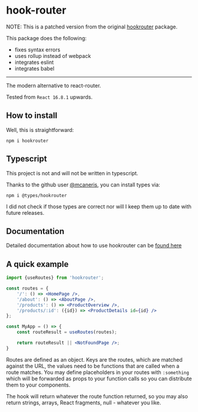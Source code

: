 # hook-router

NOTE: This is a patched version from the original [hookrouter](https://github.com/Paratron/hookrouter) package.

This package does the following:
- fixes syntax errors
- uses rollup instead of webpack
- integrates eslint
- integrates babel

----

The modern alternative to react-router.

Tested from `React 16.8.1` upwards.

## How to install
Well, this is straightforward:

    npm i hookrouter

## Typescript
This project is not and will not be written in typescript.

Thanks to the github user [@mcaneris](https://github.com/mcaneris), you can install types via:

    npm i @types/hookrouter

I did not check if those types are correct nor will I keep them up to date with future releases.


## Documentation
Detailed documentation about how to use hookrouter can be [found here](https://github.com/Paratron/hookrouter/blob/master/src-docs/pages/en/README.md)

## A quick example
```jsx harmony
import {useRoutes} from 'hookrouter';

const routes = {
    '/': () => <HomePage />,
    '/about': () => <AboutPage />,
    '/products': () => <ProductOverview />,
    '/products/:id': ({id}) => <ProductDetails id={id} />
};

const MyApp = () => {
    const routeResult = useRoutes(routes);

    return routeResult || <NotFoundPage />;
}
```
Routes are defined as an object. Keys are the routes, which are matched
against the URL, the values need to be functions that are called when a route
matches. You may define placeholders in your routes with `:something` which
will be forwarded as props to your function calls so you can distribute them
to your components.

The hook will return whatever the route function returned, so you may also return
strings, arrays, React fragments, null - whatever you like.
